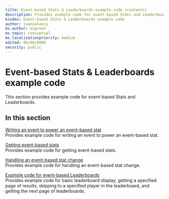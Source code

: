 ```yaml
---
title: Event-based Stats & Leaderboards example code (contents)
description: Provides example code for event-based Stats and Leaderboards.
kindex: Event-based Stats & Leaderboards example code
author: joannaleecy
ms.author: migreen
ms.topic: conceptual
ms.localizationpriority: medium
edited: 00/00/0000
security: public
---
```


# Event-based Stats & Leaderboards example code

This section provides example code for event-based Stats and Leaderboards.

## In this section  
  
[Writing an event to power an event-based stat](live-sending-eb-stat.md)  
Provides example code for writing an event to power an event-based stat.  
  
[Getting event-based stats](live-getting-eb-stat.md)  
Provides example code for getting event-based stats.  
  
[Handling an event-based stat change](live-handling-eb-stat-change.md)  
Provides example code for handling an event-based stat change.  
  
[Example code for event-based Leaderboards](live-leaderboards-eb-howto.md)  
Provides example code for basic leaderboard display, getting a specified page of results, skipping to a specified player in the leaderboard, and getting the next page of leaderboards.  
  
